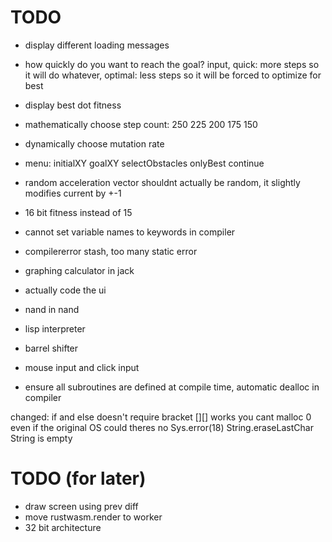 # TODO

* display different loading messages
* how quickly do you want to reach the goal? input, quick: more steps so it will do whatever, optimal: less steps so it will be forced to optimize for best
* display best dot fitness
* mathematically choose step count: 250 225 200 175 150
* dynamically choose mutation rate
* menu: initialXY goalXY selectObstacles onlyBest continue
* random acceleration vector shouldnt actually be random, it slightly modifies current by +-1
* 16 bit fitness instead of 15

* cannot set variable names to keywords in compiler
* compilererror stash, too many static error
* graphing calculator in jack
* actually code the ui
* nand in nand
* lisp interpreter
* barrel shifter
* mouse input and click input
* ensure all subroutines are defined at compile time, automatic dealloc in compiler

changed:
if and else doesn't require bracket
[][] works
you cant malloc 0 even if the original OS could
theres no Sys.error(18) String.eraseLastChar String is empty


# TODO (for later)
* draw screen using prev diff
* move rustwasm.render to worker
* 32 bit architecture